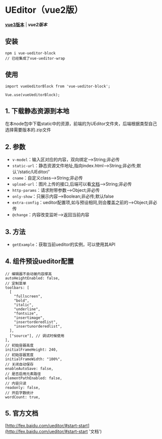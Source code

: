 # UEditor（vue2版）
[**vue3版本**](https://github.com/QuietHear/vue-ueditor-block-plus '浏览') | ***vue2版本***


## 安装
	npm i vue-ueditor-block
	// 已经集成了vue-ueditor-wrap

## 使用
	import vueUeditorBlock from 'vue-ueditor-block';
	
	Vue.use(vueUeditorBlock);


## 1. 下载静态资源到本地
在本node包中下载static中的资源，前端的为UEditor文件夹，后端根据类型自己选择需要版本的.zip文件


## 2. 参数
* `v-model`：输入区对应的内容，双向绑定-->String;非必传
* `static-url`：静态资源文件地址,指向index.html-->String;非必传;默认'/static/UEditor/'
* `cname`：自定义class-->String;非必传
* `upload-url`：图片上传的接口,后端可以看[文档](http://fex.baidu.com/ueditor/#server-deploy '后端文档')-->String;非必传
* `http-params`：请求附带参数-->Object;非必传
* `only-show`：只展示内容-->Boolean;非必传;默认false
* `extra-config`：ueditor配置项,如与预设相同,则会覆盖之前的-->Object;非必传
* `@change`：内容改变监听-->返回当前内容


## 3. 方法
* `getExample`：获取当前ueditor的实例，可以使用其API


## 4. 组件预设ueditor配置
	// 编辑器不自动被内容撑高
    autoHeightEnabled: false,
    // 定制菜单
    toolbars: [
      [
        "fullscreen",
        "bold",
        "italic",
        "underline",
        "fontsize",
        "insertimage",
        "insertorderedlist",
        "insertunorderedlist",
      ],
      ["source"], // 调试时候使用
    ],
    // 初始容器高度
    initialFrameHeight: 240,
    // 初始容器宽度
    initialFrameWidth: "100%",
    // 关闭自动保存
    enableAutoSave: false,
    // 是否启用元素路径
    elementPathEnabled: false,
    // 内容只读
    readonly: false,
    // 开启字数统计
    wordCount: true,


## 5. 官方文档
[http://fex.baidu.com/ueditor/#start-start](http://fex.baidu.com/ueditor/#start-start '文档')